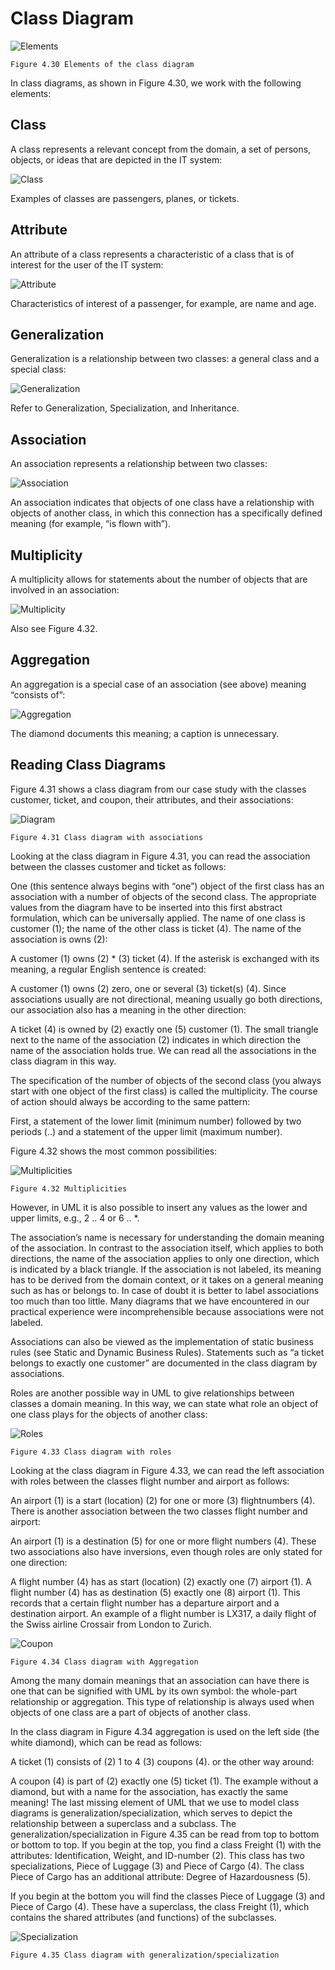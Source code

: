 # Class Diagram

![Elements](images/Elements.jpg)

	Figure 4.30 Elements of the class diagram
	
In class diagrams, as shown in Figure 4.30, we work with the following elements:

## Class

A class represents a relevant concept from the domain, a set of persons, objects, or ideas that are depicted in the IT system:

![Class](images/Class.jpg)

Examples of classes are passengers, planes, or tickets.

## Attribute

An attribute of a class represents a characteristic of a class that is of interest for the user of the IT system:

![Attribute](images/Attribute.jpg)

Characteristics of interest of a passenger, for example, are name and age.

## Generalization

Generalization is a relationship between two classes: a general class and a special class:

![Generalization](images/Generalization.jpg)

Refer to Generalization, Specialization, and Inheritance.

## Association

An association represents a relationship between two classes:

![Association](images/Association.jpg)

An association indicates that objects of one class have a relationship with objects of another class, in which this connection has a specifically defined meaning (for example, “is flown with”).

## Multiplicity

A multiplicity allows for statements about the number of objects that are involved in an association:

![Multiplicity](images/Multiplicity.jpg)

Also see Figure 4.32.

## Aggregation

An aggregation is a special case of an association (see above) meaning “consists of”:

![Aggregation](images/Aggregation.jpg)

The diamond documents this meaning; a caption is unnecessary.

## Reading Class Diagrams

Figure 4.31 shows a class diagram from our case study with the classes customer, ticket, and coupon, their attributes, and their associations:

![Diagram](images/Diagram.jpg)

	Figure 4.31 Class diagram with associations
	
Looking at the class diagram in Figure 4.31, you can read the association between the classes customer and ticket as follows:

One (this sentence always begins with “one”) object of the first class has an association with a number of objects of the second class.
The appropriate values from the diagram have to be inserted into this first abstract formulation, which can be universally applied. The name of one class is customer (1); the name of the other class is ticket (4). The name of the association is owns (2):

A customer (1) owns (2) * (3) ticket (4).
If the asterisk is exchanged with its meaning, a regular English sentence is created:

A customer (1) owns (2) zero, one or several (3) ticket(s) (4).
Since associations usually are not directional, meaning usually go both directions, our association also has a meaning in the other direction:

A ticket (4) is owned by (2) exactly one (5) customer (1).
The small triangle next to the name of the association (2) indicates in which direction the name of the association holds true. We can read all the associations in the class diagram in this way.

The specification of the number of objects of the second class (you always start with one object of the first class) is called the multiplicity. The course of action should always be according to the same pattern:

First, a statement of the lower limit (minimum number) followed by two periods (..) and a statement of the upper limit (maximum number).

Figure 4.32 shows the most common possibilities:

![Multiplicities](images/Multiplicities.jpg)
	
	Figure 4.32 Multiplicities
	
However, in UML it is also possible to insert any values as the lower and upper limits, e.g., 2 .. 4 or 6 .. *.

The association’s name is necessary for understanding the domain meaning of the association. In contrast to the association itself, which applies to both directions, the name of the association applies to only one direction, which is indicated by a black triangle. If the association is not labeled, its meaning has to be derived from the domain context, or it takes on a general meaning such as has or belongs to. In case of doubt it is better to label associations too much than too little. Many diagrams that we have encountered in our practical experience were incomprehensible because associations were not labeled.

Associations can also be viewed as the implementation of static business rules (see Static and Dynamic Business Rules). Statements such as “a ticket belongs to exactly one customer” are documented in the class diagram by associations.

Roles are another possible way in UML to give relationships between classes a domain meaning. In this way, we can state what role an object of one class plays for the objects of another class:

![Roles](images/Roles.jpg)

	Figure 4.33 Class diagram with roles
	
Looking at the class diagram in Figure 4.33, we can read the left association with roles between the classes flight number and airport as follows:

An airport (1) is a start (location) (2) for one or more (3) flightnumbers (4).
There is another association between the two classes flight number and airport:

An airport (1) is a destination (5) for one or more flight numbers (4).
These two associations also have inversions, even though roles are only stated for one direction:

A flight number (4) has as start (location) (2) exactly one (7) airport (1).
A flight number (4) has as destination (5) exactly one (8) airport (1).
This records that a certain flight number has a departure airport and a destination airport. An example of a flight number is LX317, a daily flight of the Swiss airline Crossair from London to Zurich.

![Coupon](images/Coupon.jpg)

	Figure 4.34 Class diagram with Aggregation
	
Among the many domain meanings that an association can have there is one that can be signified with UML by its own symbol: the whole-part relationship or aggregation. This type of relationship is always used when objects of one class are a part of objects of another class.

In the class diagram in Figure 4.34 aggregation is used on the left side (the white diamond), which can be read as follows:

A ticket (1) consists of (2) 1 to 4 (3) coupons (4).
or the other way around:

A coupon (4) is part of (2) exactly one (5) ticket (1).
The example without a diamond, but with a name for the association, has exactly the same meaning! The last missing element of UML that we use to model class diagrams is generalization/specialization, which serves to depict the relationship between a superclass and a subclass. The generalization/specialization in Figure 4.35 can be read from top to bottom or bottom to top. If you begin at the top, you find a class Freight (1) with the attributes: Identification, Weight, and ID-number (2). This class has two specializations, Piece of Luggage (3) and Piece of Cargo (4). The class Piece of Cargo has an additional attribute: Degree of Hazardousness (5).

If you begin at the bottom you will find the classes Piece of Luggage (3) and Piece of Cargo (4). These have a superclass, the class Freight (1), which contains the shared attributes (and functions) of the subclasses.

![Specialization](images/Specialization.jpg)

	Figure 4.35 Class diagram with generalization/specialization
